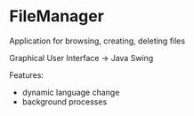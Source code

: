 # FileManager
Application for browsing, creating, deleting files

Graphical User Interface -> Java Swing

Features:
* dynamic language change
* background processes
